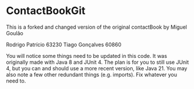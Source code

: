 # ContactBookGit
This is a forked and changed version of the original contactBook by Miguel Goulão

Rodrigo Patrício 63230
Tiago Gonçalves 60860

You will notice some things need to be updated in this code. It was originally made with Java 8 and JUnit 4. The plan is for you to still use JUnit 4, but you can and should use a more recent version, like Java 21. You may also note a few other redundant things (e.g. imports). Fix whatever you need to.

